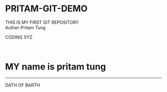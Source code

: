 # PRITAM-GIT-DEMO
THIS IS MY FIRST GIT REPOSITORY 
<br>
Auther-Pritam Tung 
<p>CODING XYZ </p>
<br>
<h1>MY name is pritam tung </h1>
<hr>
<lavel for ="date of brith">DATH OF  BARTH </lavel>


